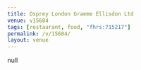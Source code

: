 ```yaml
---
title: Osprey London Graeme Ellisdon Ltd
venue: v15684
tags: [restaurant, food, "fhrs:715217"]
permalink: /v/15684/
layout: venue
---
```

null